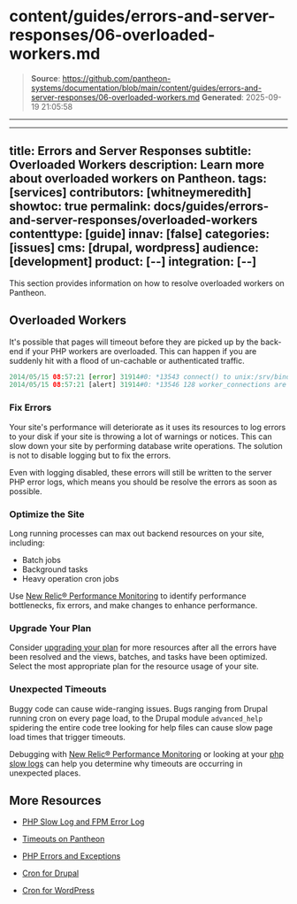 # content/guides/errors-and-server-responses/06-overloaded-workers.md

> **Source**: https://github.com/pantheon-systems/documentation/blob/main/content/guides/errors-and-server-responses/06-overloaded-workers.md
> **Generated**: 2025-09-19 21:05:58

---

---
title: Errors and Server Responses
subtitle: Overloaded Workers
description: Learn more about overloaded workers on Pantheon.
tags: [services]
contributors: [whitneymeredith]
showtoc: true
permalink: docs/guides/errors-and-server-responses/overloaded-workers
contenttype: [guide]
innav: [false]
categories: [issues]
cms: [drupal, wordpress]
audience: [development]
product: [--]
integration: [--]
---

This section provides information on how to resolve overloaded workers on Pantheon.

## Overloaded Workers

It's possible that pages will timeout before they are picked up by the back-end if your PHP workers are overloaded. This can happen if you are suddenly hit with a flood of un-cachable or authenticated traffic.

```php
2014/05/15 08:57:21 [error] 31914#0: *13543 connect() to unix:/srv/bindings/0181b7c2caqe34534qw34533453e69cd027b13556df00/run/php-fpm.sock failed (11: Resource temporarily unavailable) while connecting to upstream, client: 127.0.0.1, server: , request: "GET /index.php?q=user HTTP/1.0", upstream: "fastcgi://unix:/srv/bindings/0181b7c2caqe34534qw34533453e69cd027b13556df00/run/php-fpm.sock:", host: "dev-example.gotpantheon.com"
2014/05/15 08:57:21 [alert] 31914#0: *13546 128 worker_connections are not enough while connecting to upstream, client: unix:ded-fo, server: , request: "GET /index.php?q=user HTTP/1.0", upstream: "http://127.0.0.1:452/index.php?q=user", host: "dev-example.gotpantheon.com"
```

### Fix Errors

Your site's performance will deteriorate as it uses its resources to log errors to your disk if your site is throwing a lot of warnings or notices. This can slow down your site by performing database write operations. The solution is not to disable logging but to fix the errors.

Even with logging disabled, these errors will still be written to the server PHP error logs, which means you should be resolve the errors as soon as possible.

### Optimize the Site

Long running processes can max out backend resources on your site, including:

- Batch jobs
- Background tasks
- Heavy operation cron jobs

Use [New Relic&reg; Performance Monitoring](/guides/new-relic) to identify performance bottlenecks, fix errors, and make changes to enhance performance.

### Upgrade Your Plan

Consider [upgrading your plan](https://pantheon.io/plans/pricing) for more resources after all the errors have been resolved and the views, batches, and tasks have been optimized. Select the most appropriate plan for the resource usage of your site.

### Unexpected Timeouts

Buggy code can cause wide-ranging issues. Bugs ranging from Drupal running cron on every page load, to the Drupal module `advanced_help` spidering the entire code tree looking for help files can cause slow page load times that trigger timeouts.

Debugging with [New Relic&reg; Performance Monitoring](/guides/new-relic) or looking at your [php slow logs](/guides/php/php-slow-log) can help you determine why timeouts are occurring in unexpected places.

## More Resources

- [PHP Slow Log and FPM Error Log](/guides/php/php-slow-log)

- [Timeouts on Pantheon](/timeouts)

- [PHP Errors and Exceptions](/guides/php/php-errors)

- [Cron for Drupal](/drupal-cron)

- [Cron for WordPress](/guides/wordpress-developer/wordpress-cron)
